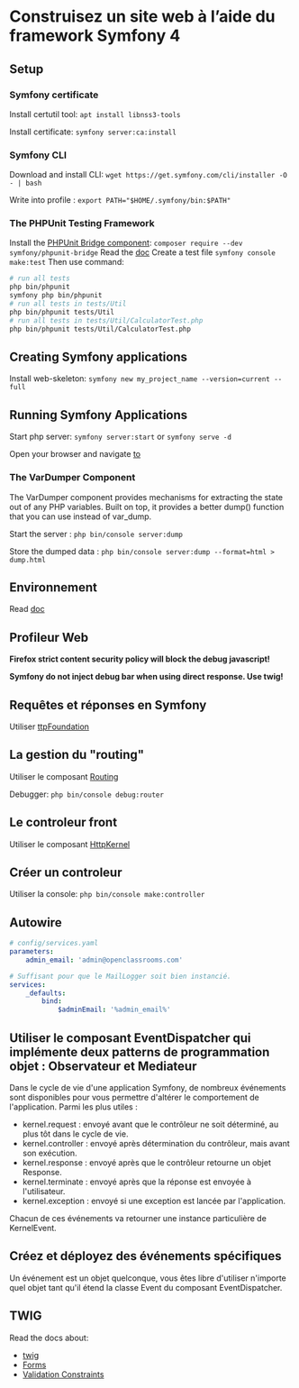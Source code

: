 # Construisez un site web à l’aide du framework Symfony 4

## Setup

### Symfony certificate

Install certutil tool: `apt install libnss3-tools`

Install certificate: `symfony server:ca:install`

### Symfony CLI

Download and install CLI: `wget https://get.symfony.com/cli/installer -O - | bash`

Write into profile : `export PATH="$HOME/.symfony/bin:$PATH"`

### The PHPUnit Testing Framework

Install the [PHPUnit Bridge component](https://symfony.com/components/PHPUnit%20Bridge): `composer require --dev symfony/phpunit-bridge`
Read the [doc](https://symfony.com/doc/current/testing.html)
Create a test file `symfony console make:test`
Then use command:

```bash
# run all tests
php bin/phpunit
symfony php bin/phpunit
# run all tests in tests/Util
php bin/phpunit tests/Util
# run all tests in tests/Util/CalculatorTest.php
php bin/phpunit tests/Util/CalculatorTest.php
```

## Creating Symfony applications

Install web-skeleton: `symfony new my_project_name --version=current --full`

## Running Symfony Applications

Start php server: `symfony server:start` or `symfony serve -d`

Open your browser and navigate [to](https://localhost:8000/)

### The VarDumper Component

The VarDumper component provides mechanisms for extracting the state out of any PHP variables. Built on top, it provides a better dump() function that you can use instead of var_dump.

Start the server : `php bin/console server:dump`

Store the dumped data : `php bin/console server:dump --format=html > dump.html`

## Environnement

Read [doc](https://symfony.com/doc/current/configuration.html#creating-a-new-environment)

## Profileur Web

**Firefox strict content security policy will block the debug javascript!**

**Symfony do not inject debug bar when using direct response. Use twig!**

## Requêtes et réponses en Symfony

Utiliser [ttpFoundation](https://symfony.com/doc/current/components/http_foundation.html)

## La gestion du "routing"

Utiliser le composant [Routing](https://symfony.com/doc/current/components/routing.html)

Debugger: `php bin/console debug:router`

## Le controleur front

Utiliser le composant [HttpKernel](https://symfony.com/doc/current/components/http_kernel.html)

## Créer un controleur

Utiliser la console: `php bin/console make:controller`

## Autowire

```yaml
# config/services.yaml
parameters:
    admin_email: 'admin@openclassrooms.com'

# Suffisant pour que le MailLogger soit bien instancié.
services:
    _defaults:
        bind:
            $adminEmail: '%admin_email%'
```

## Utiliser le composant EventDispatcher qui implémente deux patterns de programmation objet : Observateur et Mediateur

Dans le cycle de vie d'une application Symfony, de nombreux événements sont disponibles pour vous permettre d'altérer le comportement de l'application. Parmi les plus utiles :

- kernel.request : envoyé avant que le contrôleur ne soit déterminé, au plus tôt dans le cycle de vie.
- kernel.controller : envoyé après détermination du contrôleur, mais avant son exécution.
- kernel.response : envoyé après que le contrôleur retourne un objet Response.
- kernel.terminate : envoyé après que la réponse est envoyée à l'utilisateur.
- kernel.exception : envoyé si une exception est lancée par l'application.

Chacun de ces événements va retourner une instance particulière de KernelEvent.

## Créez et déployez des événements spécifiques

Un événement est un objet quelconque, vous êtes libre d'utiliser n'importe quel objet tant qu'il étend la classe Event du composant EventDispatcher.

## TWIG

Read the docs about:

- [twig](https://twig.symfony.com/)
- [Forms](https://symfony.com/doc/current/forms.html)
- [Validation Constraints](https://symfony.com/doc/current/reference/constraints.html)
